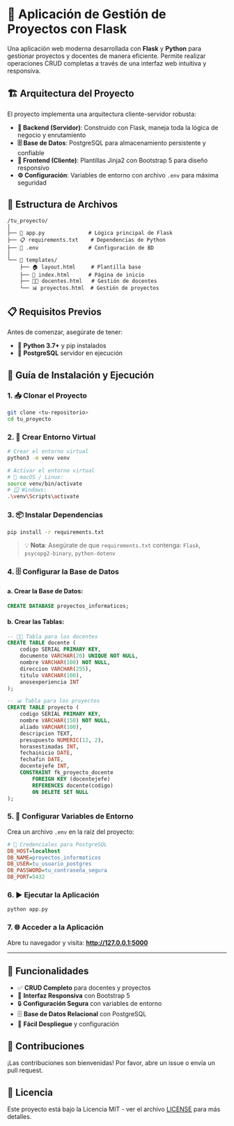 # 🚀 Aplicación de Gestión de Proyectos con Flask

Una aplicación web moderna desarrollada con **Flask** y **Python** para gestionar proyectos y docentes de manera eficiente. Permite realizar operaciones CRUD completas a través de una interfaz web intuitiva y responsiva.

## 🏗️ Arquitectura del Proyecto

El proyecto implementa una arquitectura cliente-servidor robusta:

- **🔧 Backend (Servidor)**: Construido con Flask, maneja toda la lógica de negocio y enrutamiento
- **🗄️ Base de Datos**: PostgreSQL para almacenamiento persistente y confiable
- **🎨 Frontend (Cliente)**: Plantillas Jinja2 con Bootstrap 5 para diseño responsivo
- **⚙️ Configuración**: Variables de entorno con archivo `.env` para máxima seguridad

## 📁 Estructura de Archivos

```
/tu_proyecto/
│
├── 📄 app.py              # Lógica principal de Flask
├── 📋 requirements.txt    # Dependencias de Python
├── 🔐 .env                # Configuración de BD
│
└── 📂 templates/
    ├── 🏠 layout.html     # Plantilla base
    ├── 🏡 index.html      # Página de inicio
    ├── 👨‍🏫 docentes.html   # Gestión de docentes
    └── 📊 proyectos.html  # Gestión de proyectos
```

## 📋 Requisitos Previos

Antes de comenzar, asegúrate de tener:

- 🐍 **Python 3.7+** y pip instalados
- 🐘 **PostgreSQL** servidor en ejecución

## 🚀 Guía de Instalación y Ejecución

### 1. 📥 Clonar el Proyecto
```bash
git clone <tu-repositorio>
cd tu_proyecto
```

### 2. 🔧 Crear Entorno Virtual
```bash
# Crear el entorno virtual
python3 -m venv venv

# Activar el entorno virtual
# 🐧 macOS / Linux:
source venv/bin/activate
# 🪟 Windows:
.\venv\Scripts\activate
```

### 3. 📦 Instalar Dependencias
```bash
pip install -r requirements.txt
```

> 💡 **Nota**: Asegúrate de que `requirements.txt` contenga: `Flask`, `psycopg2-binary`, `python-dotenv`

### 4. 🗄️ Configurar la Base de Datos

#### a. Crear la Base de Datos:
```sql
CREATE DATABASE proyectos_informaticos;
```

#### b. Crear las Tablas:
```sql
-- 👨‍🏫 Tabla para los docentes
CREATE TABLE docente (
    codigo SERIAL PRIMARY KEY,
    documento VARCHAR(20) UNIQUE NOT NULL,
    nombre VARCHAR(100) NOT NULL,
    direccion VARCHAR(255),
    titulo VARCHAR(100),
    anosexperiencia INT
);

-- 📊 Tabla para los proyectos
CREATE TABLE proyecto (
    codigo SERIAL PRIMARY KEY,
    nombre VARCHAR(150) NOT NULL,
    aliado VARCHAR(100),
    descripcion TEXT,
    presupuesto NUMERIC(12, 2),
    horasestimadas INT,
    fechainicio DATE,
    fechafin DATE,
    docentejefe INT,
    CONSTRAINT fk_proyecto_docente
        FOREIGN KEY (docentejefe)
        REFERENCES docente(codigo)
        ON DELETE SET NULL
);
```

### 5. 🔐 Configurar Variables de Entorno

Crea un archivo `.env` en la raíz del proyecto:

```ini
# 🔑 Credenciales para PostgreSQL
DB_HOST=localhost
DB_NAME=proyectos_informaticos
DB_USER=tu_usuario_postgres
DB_PASSWORD=tu_contraseña_segura
DB_PORT=5432
```

### 6. ▶️ Ejecutar la Aplicación
```bash
python app.py
```

### 7. 🌐 Acceder a la Aplicación

Abre tu navegador y visita: **http://127.0.0.1:5000**

---

## 🎯 Funcionalidades

- ✅ **CRUD Completo** para docentes y proyectos
- 🎨 **Interfaz Responsiva** con Bootstrap 5
- 🔒 **Configuración Segura** con variables de entorno
- 🗄️ **Base de Datos Relacional** con PostgreSQL
- 🚀 **Fácil Despliegue** y configuración

## 🤝 Contribuciones

¡Las contribuciones son bienvenidas! Por favor, abre un issue o envía un pull request.

## 📄 Licencia

Este proyecto está bajo la Licencia MIT - ver el archivo [LICENSE](LICENSE) para más detalles.
